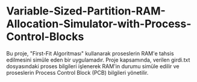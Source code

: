 # Variable-Sized-Partition-RAM-Allocation-Simulator-with-Process-Control-Blocks
Bu proje, "First-Fit Algoritması" kullanarak proseslerin RAM'e tahsis edilmesini simüle eden bir uygulamadır. Proje kapsamında, verilen girdi.txt dosyasındaki proses bilgileri işlenerek RAM'in durumu simüle edilir ve proseslerin Process Control Block (PCB) bilgileri yönetilir.
